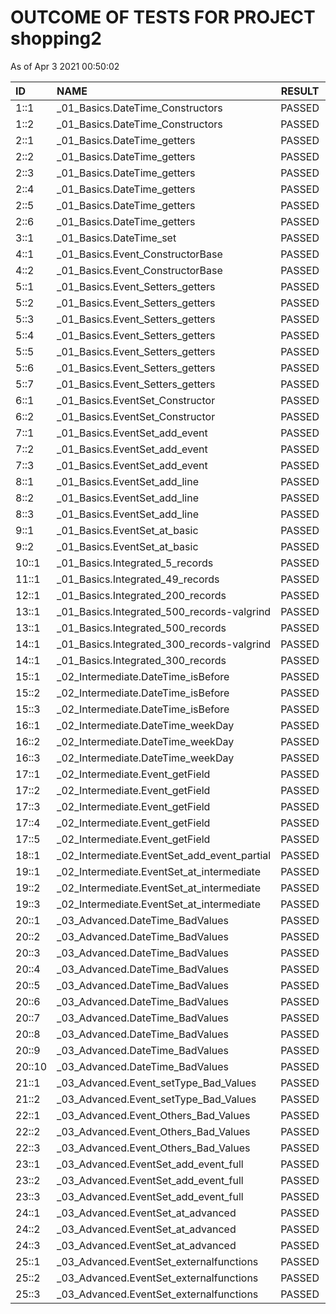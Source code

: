 # OUTCOME OF TESTS FOR PROJECT shopping2

As of Apr  3 2021 00:50:02

| ID | NAME | RESULT | COMMENTS |
| :----- |:------ | :---: | :---: |
| 1::1 | _01_Basics.DateTime_Constructors | PASSED | OK |
| 1::2 | _01_Basics.DateTime_Constructors | PASSED | OK |
| 2::1 | _01_Basics.DateTime_getters | PASSED | OK |
| 2::2 | _01_Basics.DateTime_getters | PASSED | OK |
| 2::3 | _01_Basics.DateTime_getters | PASSED | OK |
| 2::4 | _01_Basics.DateTime_getters | PASSED | OK |
| 2::5 | _01_Basics.DateTime_getters | PASSED | OK |
| 2::6 | _01_Basics.DateTime_getters | PASSED | OK |
| 3::1 | _01_Basics.DateTime_set | PASSED | OK |
| 4::1 | _01_Basics.Event_ConstructorBase | PASSED | OK |
| 4::2 | _01_Basics.Event_ConstructorBase | PASSED | OK |
| 5::1 | _01_Basics.Event_Setters_getters | PASSED | OK |
| 5::2 | _01_Basics.Event_Setters_getters | PASSED | OK |
| 5::3 | _01_Basics.Event_Setters_getters | PASSED | OK |
| 5::4 | _01_Basics.Event_Setters_getters | PASSED | OK |
| 5::5 | _01_Basics.Event_Setters_getters | PASSED | OK |
| 5::6 | _01_Basics.Event_Setters_getters | PASSED | OK |
| 5::7 | _01_Basics.Event_Setters_getters | PASSED | OK |
| 6::1 | _01_Basics.EventSet_Constructor | PASSED | OK |
| 6::2 | _01_Basics.EventSet_Constructor | PASSED | OK |
| 7::1 | _01_Basics.EventSet_add_event | PASSED | OK |
| 7::2 | _01_Basics.EventSet_add_event | PASSED | OK |
| 7::3 | _01_Basics.EventSet_add_event | PASSED | OK |
| 8::1 | _01_Basics.EventSet_add_line | PASSED | OK |
| 8::2 | _01_Basics.EventSet_add_line | PASSED | OK |
| 8::3 | _01_Basics.EventSet_add_line | PASSED | OK |
| 9::1 | _01_Basics.EventSet_at_basic | PASSED | OK |
| 9::2 | _01_Basics.EventSet_at_basic | PASSED | OK |
| 10::1 | _01_Basics.Integrated_5_records | PASSED | OK |
| 11::1 | _01_Basics.Integrated_49_records | PASSED | OK |
| 12::1 | _01_Basics.Integrated_200_records | PASSED | OK |
| 13::1| _01_Basics.Integrated_500_records-valgrind | PASSED | NO LEAKS |
| 13::1 | _01_Basics.Integrated_500_records | PASSED | OK |
| 14::1| _01_Basics.Integrated_300_records-valgrind | PASSED | NO LEAKS |
| 14::1 | _01_Basics.Integrated_300_records | PASSED | OK |
| 15::1 | _02_Intermediate.DateTime_isBefore | PASSED | OK |
| 15::2 | _02_Intermediate.DateTime_isBefore | PASSED | OK |
| 15::3 | _02_Intermediate.DateTime_isBefore | PASSED | OK |
| 16::1 | _02_Intermediate.DateTime_weekDay | PASSED | OK |
| 16::2 | _02_Intermediate.DateTime_weekDay | PASSED | OK |
| 16::3 | _02_Intermediate.DateTime_weekDay | PASSED | OK |
| 17::1 | _02_Intermediate.Event_getField | PASSED | OK |
| 17::2 | _02_Intermediate.Event_getField | PASSED | OK |
| 17::3 | _02_Intermediate.Event_getField | PASSED | OK |
| 17::4 | _02_Intermediate.Event_getField | PASSED | OK |
| 17::5 | _02_Intermediate.Event_getField | PASSED | OK |
| 18::1 | _02_Intermediate.EventSet_add_event_partial | PASSED | OK |
| 19::1 | _02_Intermediate.EventSet_at_intermediate | PASSED | OK |
| 19::2 | _02_Intermediate.EventSet_at_intermediate | PASSED | OK |
| 19::3 | _02_Intermediate.EventSet_at_intermediate | PASSED | OK |
| 20::1 | _03_Advanced.DateTime_BadValues | PASSED | OK |
| 20::2 | _03_Advanced.DateTime_BadValues | PASSED | OK |
| 20::3 | _03_Advanced.DateTime_BadValues | PASSED | OK |
| 20::4 | _03_Advanced.DateTime_BadValues | PASSED | OK |
| 20::5 | _03_Advanced.DateTime_BadValues | PASSED | OK |
| 20::6 | _03_Advanced.DateTime_BadValues | PASSED | OK |
| 20::7 | _03_Advanced.DateTime_BadValues | PASSED | OK |
| 20::8 | _03_Advanced.DateTime_BadValues | PASSED | OK |
| 20::9 | _03_Advanced.DateTime_BadValues | PASSED | OK |
| 20::10 | _03_Advanced.DateTime_BadValues | PASSED | OK |
| 21::1 | _03_Advanced.Event_setType_Bad_Values | PASSED | OK |
| 21::2 | _03_Advanced.Event_setType_Bad_Values | PASSED | OK |
| 22::1 | _03_Advanced.Event_Others_Bad_Values | PASSED | OK |
| 22::2 | _03_Advanced.Event_Others_Bad_Values | PASSED | OK |
| 22::3 | _03_Advanced.Event_Others_Bad_Values | PASSED | OK |
| 23::1 | _03_Advanced.EventSet_add_event_full | PASSED | OK |
| 23::2 | _03_Advanced.EventSet_add_event_full | PASSED | OK |
| 23::3 | _03_Advanced.EventSet_add_event_full | PASSED | OK |
| 24::1 | _03_Advanced.EventSet_at_advanced | PASSED | OK |
| 24::2 | _03_Advanced.EventSet_at_advanced | PASSED | OK |
| 24::3 | _03_Advanced.EventSet_at_advanced | PASSED | OK |
| 25::1 | _03_Advanced.EventSet_externalfunctions | PASSED | OK |
| 25::2 | _03_Advanced.EventSet_externalfunctions | PASSED | OK |
| 25::3 | _03_Advanced.EventSet_externalfunctions | PASSED | OK |
